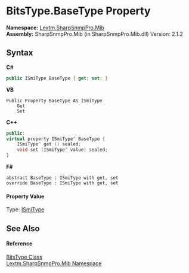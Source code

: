 # BitsType.BaseType Property 
 

**Namespace:**&nbsp;<a href="N_Lextm_SharpSnmpPro_Mib">Lextm.SharpSnmpPro.Mib</a><br />**Assembly:**&nbsp;SharpSnmpPro.Mib (in SharpSnmpPro.Mib.dll) Version: 2.1.2

## Syntax

**C#**<br />
``` C#
public ISmiType BaseType { get; set; }
```

**VB**<br />
``` VB
Public Property BaseType As ISmiType
	Get
	Set
```

**C++**<br />
``` C++
public:
virtual property ISmiType^ BaseType {
	ISmiType^ get () sealed;
	void set (ISmiType^ value) sealed;
}
```

**F#**<br />
``` F#
abstract BaseType : ISmiType with get, set
override BaseType : ISmiType with get, set
```


#### Property Value
Type: <a href="T_Lextm_SharpSnmpPro_Mib_ISmiType">ISmiType</a>

## See Also


#### Reference
<a href="T_Lextm_SharpSnmpPro_Mib_BitsType">BitsType Class</a><br /><a href="N_Lextm_SharpSnmpPro_Mib">Lextm.SharpSnmpPro.Mib Namespace</a><br />